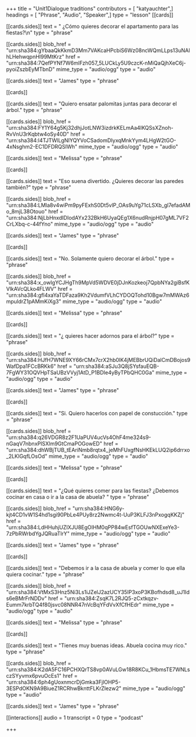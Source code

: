 +++
title = "Unit1Dialogue traditions"
contributors = [ "katyauchter",]
headings = [ "Phrase", "Audio", "Speaker",]
type = "lesson"
[[cards]]

[[cards.sides]]
text = " ¿Cómo quieres decorar el apartamento para las fiestas?\n"
type = "phrase"

[[cards.sides]]
blob_href = "urn:sha384:gYbaaQkKkmD3Mm7VAKcaHPcbiS6Wz08ncWQmLLps13uNAlhLHehwqpnHl99MtKrz"
href = "urn:sha384:7QefPYNf7W6mlFzh057_5LUCkLy5U9czcK-nMiQaQjhXeC6j-pyoiZszbEyMTbnD"
mime_type = "audio/ogg"
type = "audio"

[[cards.sides]]
text = "James"
type = "phrase"

[[cards]]

[[cards.sides]]
text = "Quiero ensatar palomitas juntas para decorar el árbol."
type = "phrase"

[[cards.sides]]
blob_href = "urn:sha384:FY1Y64g5Kj32dhjJotLNW3izdrkKELmAa4IKQSsXZnoh-RvVnU3rKqbtw4oSy40D"
href = "urn:sha384:l4TJTWlLgNIYQYVoCSadomDIyxqMnkYym4LHgW2tGO-4xNsghm2-EC1DFDRQSIWh"
mime_type = "audio/ogg"
type = "audio"

[[cards.sides]]
text = "Melissa"
type = "phrase"

[[cards]]

[[cards.sides]]
text = "Eso suena divertido. ¿Quieres decorar las paredes también?"
type = "phrase"

[[cards.sides]]
blob_href = "urn:sha384:LMla8v4wiPm9pyFExhS0Dt5vlP_OAs9uYg71cLSXb_gl7efadAMo_8mjL38Otouo"
href = "urn:sha384:NjLbHnxdIDIodAYx232BkH6UyaQEg1X6nudRnjpH07gML7VF2CrLXbq-c-44fYno"
mime_type = "audio/ogg"
type = "audio"

[[cards.sides]]
text = "James"
type = "phrase"

[[cards]]

[[cards.sides]]
text = "No. Solamente quiero decorar el árbol."
type = "phrase"

[[cards.sides]]
blob_href = "urn:sha384:x_owIgYCJHgTh9MpVd5WDVE0jDJnKozkeoj7QpbNYa2giBsfKVlkAVcQLko4FLWV"
href = "urn:sha384:gfl4xaYaTDFaza9Kh2VdumfVLhCYDOQTohd10Bgw7mMWAz6mpuldrZ1pAMmKiXg3"
mime_type = "audio/ogg"
type = "audio"

[[cards.sides]]
text = "Melissa"
type = "phrase"

[[cards]]

[[cards.sides]]
text = "¿ quieres hacer adornos para el árbol?"
type = "phrase"

[[cards.sides]]
blob_href = "urn:sha384:HJfH7WNE9XY66rCMx7crX2hb0lK4jMEBbrUQiDalCmDBojos9WafDpa1FCcBRKk6"
href = "urn:sha384:aSJu3Q8jSYsfauEQB-7FgWY31OQVHpTSaUBzVVyj1AtD_P1BDIe4yByTPbQHC0Ga"
mime_type = "audio/ogg"
type = "audio"

[[cards.sides]]
text = "James"
type = "phrase"

[[cards]]

[[cards.sides]]
text = "Si. Quiero hacerlos con papel de constucción."
type = "phrase"

[[cards.sides]]
blob_href = "urn:sha384:q26VDGR8z2F1UaPUV4ucVs4OhF4me324s9-nGaqV7nbnxPlSXlm9GtCmaPOGowED"
href = "urn:sha384:dhWBjTUB_tEAriNmb8rqtx4_jeMhFUxgfNsHKEkLUQ2ip6drrxo_2LKlGqfLOsOd"
mime_type = "audio/ogg"
type = "audio"

[[cards.sides]]
text = "Melissa"
type = "phrase"

[[cards]]

[[cards.sides]]
text = "¿Qué quieres comer para las fiestas? ¿Debemos cocinar en casa o ir a la casa de abuela? "
type = "phrase"

[[cards.sides]]
blob_href = "urn:sha384:HNG6y-kjt4CD1vW1S4hd1sgi90PbLe4PUy8rz2Nwmc4t-UuP3KLFJ3nPxogqKKZj"
href = "urn:sha384:LdHHuhjUZIXJU8EgOIHM0qPP84wEsfTGOUwNXExeYe3-7zPbRWrbdYgJQRuaTlrY"
mime_type = "audio/ogg"
type = "audio"

[[cards.sides]]
text = "James"
type = "phrase"

[[cards]]

[[cards.sides]]
text = "Debemos ir a la casa de abuela y comer lo que ella quiera cocinar."
type = "phrase"

[[cards.sides]]
blob_href = "urn:sha384:VtMxS3Hnz5Ni3Ls1iJZelJ2azUCY35IP3xoP3KBofhdsd8_uJ1Ids6eBMrFrNDDv"
href = "urn:sha384:ZsqK7L2RJQ5-zCxtkqzv-Eumm7krbTQ4f80jsvc08NNR47nVcBqYFdVvXfCfHEdr"
mime_type = "audio/ogg"
type = "audio"

[[cards.sides]]
text = "Melissa"
type = "phrase"

[[cards]]

[[cards.sides]]
text = "Tienes muy buenas ideas.  Abuela cocina muy rico."
type = "phrase"

[[cards.sides]]
blob_href = "urn:sha384:K2dA5FC16PCHXQrTS8vp0AVuLGw18R8KCu_1HbmsTE7WNLsczSYyvmx6pvuOcEs1"
href = "urn:sha384:6ph4gUoxnmcrDjGmka3FjlOHP5-3ESPdOKN9A9BiueZ1RCRhwBknttFLKrZIezw2"
mime_type = "audio/ogg"
type = "audio"

[[cards.sides]]
text = "James"
type = "phrase"

[[interactions]]
audio = 1
transcript = 0
type = "podcast"

+++
